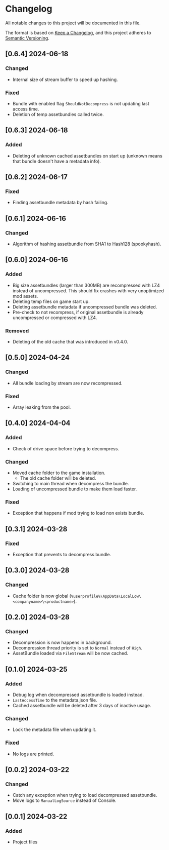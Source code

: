 # Changelog

All notable changes to this project will be documented in this file.

The format is based on [Keep a Changelog](https://keepachangelog.com/en/1.1.0/),
and this project adheres to [Semantic Versioning](https://semver.org/spec/v2.0.0.html).

## [0.6.4] 2024-06-18
### Changed
- Internal size of stream buffer to speed up hashing.
### Fixed
- Bundle with enabled flag `ShouldNotDecompress` is not updating last access time.
- Deletion of temp assetbundles called twice.

## [0.6.3] 2024-06-18
### Added
- Deleting of unknown cached assetbundles on start up (unknown means that bundle doesn't have a metadata info).

## [0.6.2] 2024-06-17
### Fixed
- Finding assetbundle metadata by hash failing.

## [0.6.1] 2024-06-16
### Changed
- Algorithm of hashing assetbundle from SHA1 to Hash128 (spookyhash).

## [0.6.0] 2024-06-16
### Added
- Big size assetbundles (larger than 300MB) are recompressed with LZ4 instead of uncompressed. This should fix crashes with very unoptimized mod assets.
- Deleting temp files on game start up.
- Deleting assetbundle metadata if uncompressed bundle was deleted.
- Pre-check to not recompress, if original assetbundle is already uncompressed or compressed with LZ4.
### Removed
- Deleting of the old cache that was introduced in v0.4.0.

## [0.5.0] 2024-04-24
### Changed
- All bundle loading by stream are now recompressed.
### Fixed
- Array leaking from the pool.

## [0.4.0] 2024-04-04
### Added
- Check of drive space before trying to decompress.
### Changed
- Moved cache folder to the game installation. 
    - The old cache folder will be deleted.
- Switching to main thread when decompress the bundle.
- Loading of uncompressed bundle to make them load faster.
### Fixed
- Exception that happens if mod trying to load non exists bundle.

## [0.3.1] 2024-03-28
### Fixed
- Exception that prevents to decompress bundle.

## [0.3.0] 2024-03-28
### Changed
- Cache folder is now global (`%userprofile%\AppData\LocalLow\<companyname>\<productname>`).

## [0.2.0] 2024-03-28
### Changed
- Decompression is now happens in background.
- Decompression thread priority is set to `Normal` instead of `High`.
- AssetBundle loaded via `FileStream` will be now cached.

## [0.1.0] 2024-03-25
### Added
- Debug log when decompressed assetbundle is loaded instead.
- `LastAccessTime` to the metadata.json file.
- Cached assetbundle will be deleted after 3 days of inactive usage.
### Changed
- Lock the metadata file when updating it.
### Fixed
- No logs are printed.

## [0.0.2] 2024-03-22
### Changed
- Catch any exception when trying to load decompressed assetbundle.
- Move logs to `ManualLogSource` instead of Console.

## [0.0.1] 2024-03-22
### Added
- Project files
